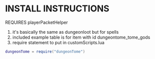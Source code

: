 # INSTALL INSTRUCTIONS
REQUIRES playerPacketHelper
1. it's basically the same as dungeonloot but for spells
2. included example table is for item with id dungeontome_tome_gods
3. require statement to put in customScripts.lua
```lua
dungeonTome = require("dungeonTome")
```